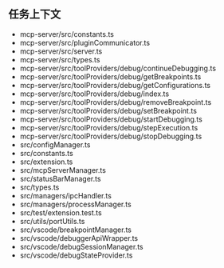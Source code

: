 ## 任务上下文
- mcp-server/src/constants.ts
- mcp-server/src/pluginCommunicator.ts
- mcp-server/src/server.ts
- mcp-server/src/types.ts
- mcp-server/src/toolProviders/debug/continueDebugging.ts
- mcp-server/src/toolProviders/debug/getBreakpoints.ts
- mcp-server/src/toolProviders/debug/getConfigurations.ts
- mcp-server/src/toolProviders/debug/index.ts
- mcp-server/src/toolProviders/debug/removeBreakpoint.ts
- mcp-server/src/toolProviders/debug/setBreakpoint.ts
- mcp-server/src/toolProviders/debug/startDebugging.ts
- mcp-server/src/toolProviders/debug/stepExecution.ts
- mcp-server/src/toolProviders/debug/stopDebugging.ts
- src/configManager.ts
- src/constants.ts
- src/extension.ts
- src/mcpServerManager.ts
- src/statusBarManager.ts
- src/types.ts
- src/managers/ipcHandler.ts
- src/managers/processManager.ts
- src/test/extension.test.ts
- src/utils/portUtils.ts
- src/vscode/breakpointManager.ts
- src/vscode/debuggerApiWrapper.ts
- src/vscode/debugSessionManager.ts
- src/vscode/debugStateProvider.ts